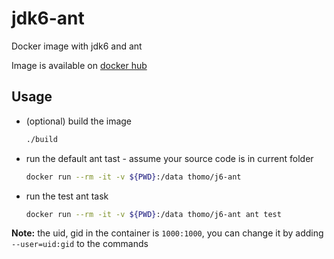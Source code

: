 # jdk6-ant
Docker image with jdk6 and ant

Image is available on [docker hub](https://hub.docker.com/repository/docker/thomo/j6-ant)

## Usage

- (optional) build the image 
  ```sh
  ./build
  ```

- run the default ant tast - assume your source code is in current folder
  ```sh
  docker run --rm -it -v ${PWD}:/data thomo/j6-ant
  ```

- run the test ant task
  ```sh
  docker run --rm -it -v ${PWD}:/data thomo/j6-ant ant test
  ```

__Note:__ the uid, gid in the container is `1000:1000`, you can change it by adding `--user=uid:gid` to the commands